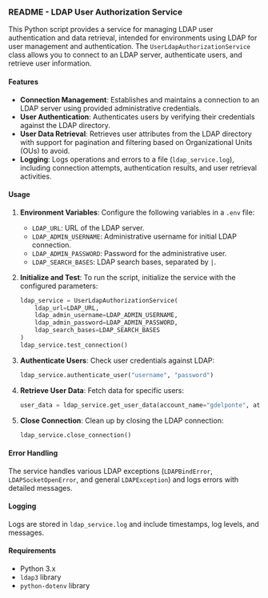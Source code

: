 ### README - LDAP User Authorization Service

This Python script provides a service for managing LDAP user authentication and data retrieval, intended for environments using LDAP for user management and authentication. The `UserLdapAuthorizationService` class allows you to connect to an LDAP server, authenticate users, and retrieve user information.

#### Features

- **Connection Management**: Establishes and maintains a connection to an LDAP server using provided administrative credentials.
- **User Authentication**: Authenticates users by verifying their credentials against the LDAP directory.
- **User Data Retrieval**: Retrieves user attributes from the LDAP directory with support for pagination and filtering based on Organizational Units (OUs) to avoid.
- **Logging**: Logs operations and errors to a file (`ldap_service.log`), including connection attempts, authentication results, and user retrieval activities.

#### Usage

1. **Environment Variables**: Configure the following variables in a `.env` file:
   - `LDAP_URL`: URL of the LDAP server.
   - `LDAP_ADMIN_USERNAME`: Administrative username for initial LDAP connection.
   - `LDAP_ADMIN_PASSWORD`: Password for the administrative user.
   - `LDAP_SEARCH_BASES`: LDAP search bases, separated by `|`.

2. **Initialize and Test**: To run the script, initialize the service with the configured parameters:
   ```python
   ldap_service = UserLdapAuthorizationService(
       ldap_url=LDAP_URL,
       ldap_admin_username=LDAP_ADMIN_USERNAME,
       ldap_admin_password=LDAP_ADMIN_PASSWORD,
       ldap_search_bases=LDAP_SEARCH_BASES
   )
   ldap_service.test_connection()
   ```

3. **Authenticate Users**: Check user credentials against LDAP:
   ```python
   ldap_service.authenticate_user("username", "password")
   ```

4. **Retrieve User Data**: Fetch data for specific users:
   ```python
   user_data = ldap_service.get_user_data(account_name="gdelponte", attributes=["sAMAccountName", "mail", "whenCreated"])
   ```

5. **Close Connection**: Clean up by closing the LDAP connection:
   ```python
   ldap_service.close_connection()
   ```

#### Error Handling

The service handles various LDAP exceptions (`LDAPBindError`, `LDAPSocketOpenError`, and general `LDAPException`) and logs errors with detailed messages.

#### Logging

Logs are stored in `ldap_service.log` and include timestamps, log levels, and messages.

#### Requirements

- Python 3.x
- `ldap3` library
- `python-dotenv` library

